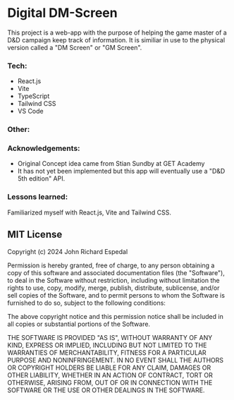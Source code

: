 # Digital DM-Screen


This project is a web-app with the purpose of helping the game master of a D&D campaign keep track of information.
It is similiar in use to the physical version called a "DM Screen" or "GM Screen".

### Tech:
- React.js
- Vite
- TypeScript
- Tailwind CSS
- VS Code

### Other:
### Acknowledgements:
- Original Concept idea came from Stian Sundby at GET Academy
- It has not yet been implemented but this app will eventually use a "D&D 5th edition" API.
### Lessons learned:
Familiarized myself with React.js, Vite and Tailwind CSS.



## MIT License

Copyright (c) 2024 John Richard Espedal

Permission is hereby granted, free of charge, to any person obtaining a copy
of this software and associated documentation files (the "Software"), to deal
in the Software without restriction, including without limitation the rights
to use, copy, modify, merge, publish, distribute, sublicense, and/or sell
copies of the Software, and to permit persons to whom the Software is
furnished to do so, subject to the following conditions:

The above copyright notice and this permission notice shall be included in all
copies or substantial portions of the Software.

THE SOFTWARE IS PROVIDED "AS IS", WITHOUT WARRANTY OF ANY KIND, EXPRESS OR
IMPLIED, INCLUDING BUT NOT LIMITED TO THE WARRANTIES OF MERCHANTABILITY,
FITNESS FOR A PARTICULAR PURPOSE AND NONINFRINGEMENT. IN NO EVENT SHALL THE
AUTHORS OR COPYRIGHT HOLDERS BE LIABLE FOR ANY CLAIM, DAMAGES OR OTHER
LIABILITY, WHETHER IN AN ACTION OF CONTRACT, TORT OR OTHERWISE, ARISING FROM,
OUT OF OR IN CONNECTION WITH THE SOFTWARE OR THE USE OR OTHER DEALINGS IN THE
SOFTWARE.
